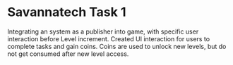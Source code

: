 # Savannatech Task 1
 Integrating an system as a publisher into game, with specific user interaction before Level increment. 
 Created UI interaction for users to complete tasks and gain coins. 
 Coins are used to unlock new levels, but do not get consumed after new level access.
